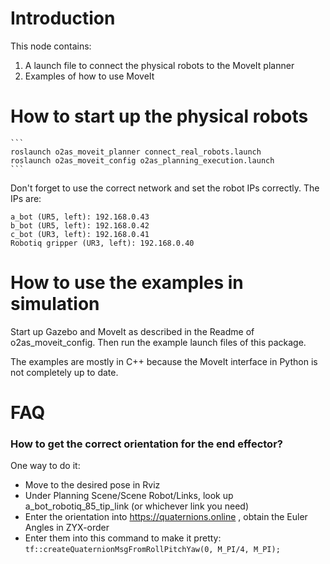 # Introduction

This node contains:

1) A launch file to connect the physical robots to the MoveIt planner
2) Examples of how to use MoveIt

# How to start up the physical robots

    ```
    roslaunch o2as_moveit_planner connect_real_robots.launch
    roslaunch o2as_moveit_config o2as_planning_execution.launch
    ```

Don't forget to use the correct network and set the robot IPs correctly. The IPs are:
    
    a_bot (UR5, left): 192.168.0.43  
    b_bot (UR5, left): 192.168.0.42  
    c_bot (UR3, left): 192.168.0.41  
    Robotiq gripper (UR3, left): 192.168.0.40  

# How to use the examples in simulation

Start up Gazebo and MoveIt as described in the Readme of o2as_moveit_config. Then run the example launch files of this package.

The examples are mostly in C++ because the MoveIt interface in Python is not completely up to date.


# FAQ

### How to get the correct orientation for the end effector?

One way to do it:  

- Move to the desired pose in Rviz
- Under Planning Scene/Scene Robot/Links, look up a_bot_robotiq_85_tip_link (or whichever link you need)
- Enter the orientation into https://quaternions.online , obtain the Euler Angles in ZYX-order
- Enter them into this command to make it pretty: `tf::createQuaternionMsgFromRollPitchYaw(0, M_PI/4, M_PI);`

